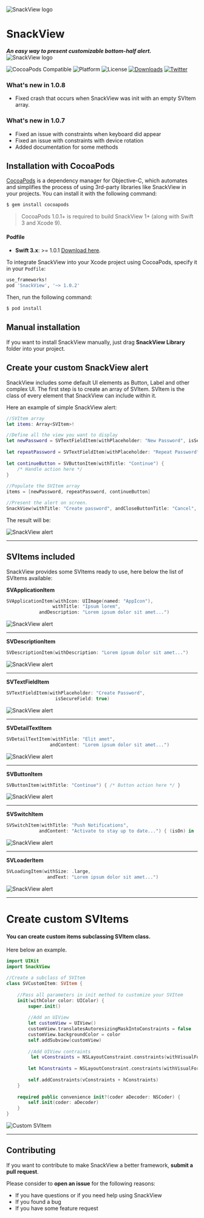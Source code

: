 ![SnackView logo](http://www.lucacasula.it/NewSnackViewLogo.svg)

# SnackView
***An easy way to present customizable bottom-half alert.***
![SnackView logo](http://www.lucacasula.it/Preview.gif)

![CocoaPods Compatible](https://img.shields.io/cocoapods/v/SnackView.svg)
![Platform](https://img.shields.io/cocoapods/p/SnackView.svg?style=flat)
![License](https://img.shields.io/cocoapods/l/SnackView.svg?style=flat)
[![Downloads](https://img.shields.io/cocoapods/dt/SnackView.svg)](https://cocoapods.org/pods/SnackView)
[![Twitter](https://img.shields.io/badge/twitter-@lucacasula91-green.svg?style=flat)](http://twitter.com/lucacasula91)


### What's new in 1.0.8
- Fixed crash that occurs when SnackView was init with an empty SVItem array.

### What's new in 1.0.7
- Fixed an issue with constraints when keyboard did appear
- Fixed an issue with constraints with device rotation
- Added documentation for some methods


## Installation with CocoaPods

[CocoaPods](http://cocoapods.org) is a dependency manager for Objective-C, which automates and simplifies the process of using 3rd-party libraries like SnackView in your projects. You can install it with the following command:

```bash
$ gem install cocoapods
```

> CocoaPods 1.0.1+ is required to build SnackView 1+ (along with Swift 3 and Xcode 9).



#### Podfile

- **Swift 3.x**: >= 1.0.1 [Download here](https://github.com/lucacasula91/SnackView/releases/tag/1.0.2).


To integrate SnackView into your Xcode project using CocoaPods, specify it in your `Podfile`:

```ruby
use_frameworks!
pod 'SnackView', '~> 1.0.2'
```


Then, run the following command:

```bash
$ pod install
```

## Manual installation

If you want to install SnackView manually, just drag **SnackView Library** folder into your project.

## Create your custom SnackView alert
SnackView includes some default UI elements as Button, Label and other complex UI.
The first step is to create an array of SVItem. SVItem is the class of every element that SnackView can include within it.

Here an example of simple SnackView alert:

```swift
//SVItem array
let items: Array<SVItem>!

//Define all the view you want to display
let newPassword = SVTextFieldItem(withPlaceholder: "New Password", isSecureField: true)
        
let repeatPassword = SVTextFieldItem(withPlaceholder: "Repeat Password", isSecureField: true)
        
let continueButton = SVButtonItem(withTitle: "Continue") {
    /* Handle action here */
}
        
//Populate the SVItem array
items = [newPassword, repeatPassword, continueButton]

//Present the alert on screen.
SnackView(withTitle: "Create password", andCloseButtonTitle: "Cancel", andItems: items).show()
```

The result will be:

![SnackView alert](http://www.lucacasula.it/AlertExample.jpg)

***

## SVItems included
SnackView provides some SVItems ready to use, here below the list of SVItems available:

**SVApplicationItem**

```swift
SVApplicationItem(withIcon: UIImage(named: "AppIcon"),
                 withTitle: "Ipsum lorem", 
            andDescription: "Lorem ipsum dolor sit amet...")
```

![SnackView alert](http://www.lucacasula.it/SVItems/SVApplicationItem.svg)

***

**SVDescriptionItem**

```swift
SVDescriptionItem(withDescription: "Lorem ipsum dolor sit amet...")
```

![SnackView alert](http://www.lucacasula.it/SVItems/SVDescriptionItem.svg)

***

**SVTextFieldItem**

```swift
SVTextFieldItem(withPlaceholder: "Create Password", 
                  isSecureField: true)
```

![SnackView alert](http://www.lucacasula.it/SVItems/SVTextFieldItem.svg)

***

**SVDetailTextItem**

```swift
SVDetailTextItem(withTitle: "Elit amet", 
                andContent: "Lorem ipsum dolor sit amet...")
```

![SnackView alert](http://www.lucacasula.it/SVItems/SVDetailTextItem.svg)

***

**SVButtonItem**

```swift
SVButtonItem(withTitle: "Continue") { /* Button action here */ }
```

![SnackView alert](http://www.lucacasula.it/SVItems/SVButtonItem.svg)

***

**SVSwitchItem**

```swift
SVSwitchItem(withTitle: "Push Notifications", 
            andContent: "Activate to stay up to date...") { (isOn) in  /* Switch action here */ }
```

![SnackView alert](http://www.lucacasula.it/SVItems/SVSwitchItem.svg)

***

**SVLoaderItem**

```swift
SVLoadingItem(withSize: .large, 
               andText: "Lorem ipsum dolor sit amet...")
```

![SnackView alert](http://www.lucacasula.it/SVItems/SVLoaderItem.svg)

***

# Create custom SVItems
#### You can create custom items subclassing SVItem class. 
Here below an example. 
```swift
import UIKit
import SnackView

//Create a subclass of SVItem
class SVCustomItem: SVItem {
    
    //Pass all parameters in init method to customize your SVItem
    init(withColor color: UIColor) {
        super.init()
        
        //Add an UIView
        let customView = UIView()
        customView.translatesAutoresizingMaskIntoConstraints = false
        customView.backgroundColor = color
        self.addSubview(customView)
       
        //Add UIView contraints
         let vConstraints = NSLayoutConstraint.constraints(withVisualFormat: "V:|-[customView(70)]-|", options: [], metrics: nil, views: ["customView":customView])
        
        let hConstraints = NSLayoutConstraint.constraints(withVisualFormat: "H:|-[customView]-|", options: [], metrics: nil, views: ["customView": customView])
        
        self.addConstraints(vConstraints + hConstraints)
    }
    
    required public convenience init?(coder aDecoder: NSCoder) {
        self.init(coder: aDecoder)
    }
}
```

![Custom SVItem](http://www.lucacasula.it/CustomSVItemExample.jpg)

***

## Contributing
If you want to contribute to make SnackView a better framework, **submit a pull request**.

Please consider to **open an issue** for the following reasons:
* If you have questions or if you need help using SnackView
* If you found a bug
* If you have some feature request


